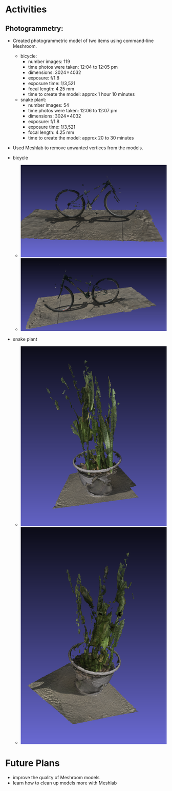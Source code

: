 # Activities

## Photogrammetry:

- Created photogrammetric model of two items using command-line Meshroom.
  - bicycle: 
    -  number images: 119
    -  time photos were taken: 12:04 to 12:05 pm
    -  dimensions: 3024 × 4032 
    -  exposure: f/1.8
    -  exposure time: 1/3,521
    -  focal length: 4.25 mm
    -  time to create the model: approx 1 hour 10 minutes
  - snake plant: 
    -  number images: 54
    -  time photos were taken: 12:06 to 12:07 pm
    -  dimensions: 3024 × 4032 
    -  exposure: f/1.8
    -  exposure time: 1/3,521
    -  focal length: 4.25 mm
    -  time to create the model: approx 20 to 30 minutes
         
- Used Meshlab to remove unwanted vertices from the models.
 - bicycle
    - ![Bicycle model!](bicycle1.png)
    - ![Bicycle model!](bicycle2.png)
 - snake plant
    - ![Snake plant model!](snake-plant1.png)
    - ![Snake plant model!](snake-plant2.png)


# Future Plans

- improve the quality of Meshroom models
- learn how to clean up models more with Meshlab


